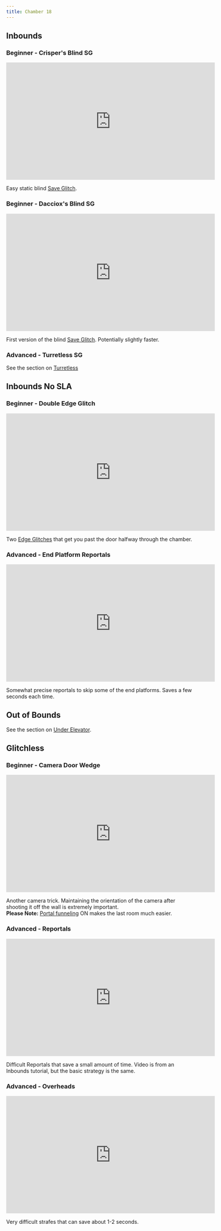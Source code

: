 ```yaml
---
title: Chamber 18
---
```


## Inbounds

### Beginner - Crisper's Blind SG

<iframe width="560" height="315" src="https://www.youtube-nocookie.com/embed/q8m9LNNpbTU" title="YouTube video player" frameborder="0" allow="accelerometer; autoplay; clipboard-write; encrypted-media; gyroscope; picture-in-picture" allowfullscreen></iframe>

Easy static blind [Save Glitch](./movement-and-glitches#glitches-save-glitch).

### Beginner - Dacciox's Blind SG

<iframe width="560" height="315" src="https://www.youtube-nocookie.com/embed/8Lda5YeLGMI" title="YouTube video player" frameborder="0" allow="accelerometer; autoplay; clipboard-write; encrypted-media; gyroscope; picture-in-picture" allowfullscreen></iframe>

First version of the blind [Save Glitch](./movement-and-glitches#glitches-save-glitch). Potentially slightly faster.

### Advanced - Turretless SG

See the section on [Turretless](./chamber16#inbounds)

## Inbounds No SLA

### Beginner - Double Edge Glitch

<iframe width="560" height="315" src="https://www.youtube-nocookie.com/embed/dra4RTn-F2k" title="YouTube video player" frameborder="0" allow="accelerometer; autoplay; clipboard-write; encrypted-media; gyroscope; picture-in-picture" allowfullscreen></iframe>

Two [Edge Glitches](./movement-and-glitches#glitches-edge-glitch) that get you past the door halfway through the chamber.

### Advanced - End Platform Reportals

<iframe width="560" height="315" src="https://www.youtube-nocookie.com/embed/Dd18VMnZT08" title="YouTube video player" frameborder="0" allow="accelerometer; autoplay; clipboard-write; encrypted-media; gyroscope; picture-in-picture" allowfullscreen></iframe>

Somewhat precise reportals to skip some of the end platforms. Saves a few seconds each time.

## Out of Bounds

See the section on [Under Elevator](./chamber13#out-of-bounds).

## Glitchless

### Beginner - Camera Door Wedge

<iframe width="560" height="315" src="https://www.youtube-nocookie.com/embed/3Y0bPhvjpCI" title="YouTube video player" frameborder="0" allow="accelerometer; autoplay; clipboard-write; encrypted-media; gyroscope; picture-in-picture" allowfullscreen></iframe>

Another camera trick. Maintaining the orientation of the camera after shooting it off the wall is extremely important.<br>
**Please Note:** [Portal funneling](./introduction#keybinds-portal-funneling) ON makes the last room much easier.

### Advanced - Reportals

<iframe width="560" height="315" src="https://www.youtube-nocookie.com/embed/Dd18VMnZT08" title="YouTube video player" frameborder="0" allow="accelerometer; autoplay; clipboard-write; encrypted-media; gyroscope; picture-in-picture" allowfullscreen></iframe>

Difficult Reportals that save a small amount of time. Video is from an Inbounds tutorial, but the basic strategy is the same.

### Advanced - Overheads

<iframe width="560" height="315" src="https://www.youtube-nocookie.com/embed/UJbW52KapL4" title="YouTube video player" frameborder="0" allow="accelerometer; autoplay; clipboard-write; encrypted-media; gyroscope; picture-in-picture" allowfullscreen></iframe>

Very difficult strafes that can save about 1-2 seconds.
